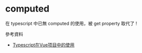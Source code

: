 # computed

在 typescript 中已無 computed 的使用，被 get property 取代了 !

參考資料

- [Typescript在Vue项目中的使用](https://juejin.im/post/5b8c9e23f265da433207332d)

